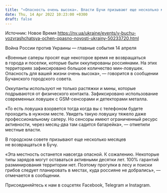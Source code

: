 ```yaml
---
title: "«Опасность очень высока». Власти Бучи призывают еще несколько месяцев не возвращаться в город"
date: Thu, 14 Apr 2022 10:23:00 +0300
draft: false
---
```

Источник: Новое Время https://nv.ua/ukraine/events/v-buchu-vozvrashchatsya-ochen-opasno-novosti-ukrainy-50233720.html


Война России против Украины — главные события 14 апреля

«Военные саперы просят еще некоторое время не возвращаться в города и поселки, которые были оккупированы россиянами. На этих территориях зафиксировано большое количество мин-ловушек. Опасность для вашей жизни очень высока», — говорится в сообщении Бучанского городского совета.

Оккупанты используют не только растяжки и мины, которые подрываются от физического контакта. Зафиксировано использование современных ловушек с GSM-сенсорами и детекторами металла.

«То есть ловушка взорвется тогда когда вы с телефоном будете проходить в нужном месте. Увидеть такую ловушку тяжело даже профессиональному саперу. Но сенсоры имеют ограниченный ресурс активности, через месяц-два там садится батарейка», — отметили местные власти.

В городском совете призывают еще несколько месяцев не возвращаться в Бучу.

«Эта местность останется навсегда опасной. К сожалению. Некоторые типы зарядов могут оставаться активными десятки лет. 100% гарантий разминирования территории нет. Поэтому прогулки в лесу и поиски грибов следует планировать в местах, куда россияне не добрались», — отмечается в сообщении.

Присоединяйтесь к нам в соцсетях Facebook, Telegram и Instagram.
